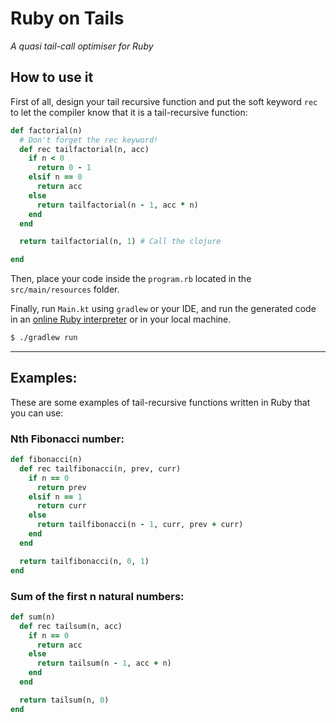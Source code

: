 # Ruby on Tails
*A quasi tail-call optimiser for Ruby*

## How to use it

First of all, design your tail recursive function and put the soft keyword 
`rec` to let the compiler know that it is a tail-recursive function:

```ruby
def factorial(n)
  # Don't forget the rec keyword!
  def rec tailfactorial(n, acc)
    if n < 0
      return 0 - 1
    elsif n == 0
      return acc
    else
      return tailfactorial(n - 1, acc * n)
    end
  end

  return tailfactorial(n, 1) # Call the clojure

end
```
Then, place your code inside the `program.rb` located in the `src/main/resources` folder.
    
Finally, run `Main.kt` using `gradlew` or your IDE, and run the generated code in an [online Ruby interpreter](https://www.jdoodle.com/execute-ruby-online) or in your local machine.

```bash
$ ./gradlew run
```

---

## Examples: 

These are some examples of tail-recursive functions written in Ruby that you can use: 

### Nth Fibonacci number:

```ruby
def fibonacci(n)
  def rec tailfibonacci(n, prev, curr)
    if n == 0
      return prev
    elsif n == 1
      return curr
    else
      return tailfibonacci(n - 1, curr, prev + curr)
    end
  end

  return tailfibonacci(n, 0, 1)
end
```

### Sum of the first n natural numbers:
```ruby
def sum(n)
  def rec tailsum(n, acc)
    if n == 0
      return acc
    else
      return tailsum(n - 1, acc + n)
    end
  end

  return tailsum(n, 0)
end
```

